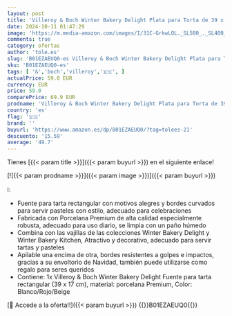 ```yaml
---
layout: post
title: 'Villeroy & Boch Winter Bakery Delight Plata para Torta de 39 x 17 cm  Porcelana  Multicolor  39x17x5 cm'
date: 2024-10-11 01:47:29
image: 'https://m.media-amazon.com/images/I/31C-GrkwLOL._SL500_._SL400_.jpg'
comments: true
category: ofertas
author: 'tole.es'
slug: 'B01EZAEUQ0-es Villeroy & Boch Winter Bakery Delight Plata para Torta de...'
sku: 'B01EZAEUQ0-es'
tags: [ '&','boch','villeroy','🇪🇸', ]
actualPrice: 59.0 EUR
currency: EUR
price: 59.0
comparePrice: 69.9 EUR
prodname: 'Villeroy & Boch Winter Bakery Delight Plata para Torta de 39 x 17 cm  Porcelana  Multicolor  39x17x5 cm'
country: 'es'
flag: '🇪🇸'
brand: ''
buyurl: 'https://www.amazon.es/dp/B01EZAEUQ0/?tag=tolees-21'
descuento: '15.59'
average: '49.7'
---
```


Tienes [{{< param title >}}]({{< param buyurl >}}) en el siguiente enlace!

[![{{< param prodname >}}]({{< param image >}})]({{< param buyurl >}})

ℹ️:

- Fuente para tarta rectangular con motivos alegres y bordes curvados para servir pasteles con estilo, adecuado para celebraciones
- Fabricada con Porcelana Premium de alta calidad especialmente robusta, adecuado para uso diario, se limpia con un paño húmedo
- Combina con las vajillas de las colecciones Winter Bakery Delight y Winter Bakery Kitchen, Atractivo y decorativo, adecuado para servir tartas y pasteles
- Apilable una encima de otra, bordes resistentes a golpes e impactos, gracias a su envoltorio de Navidad, también puede utilizarse como regalo para seres queridos
- Contiene: 1x Villeroy & Boch Winter Bakery Delight Fuente para tarta rectangular (39 x 17 cm), material: porcelana Premium, Color: Blanco/Rojo/Beige

[🛒 Accede a la oferta!!]({{< param buyurl >}})
{{<world>}}B01EZAEUQ0{{</world>}}
